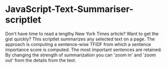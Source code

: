 # JavaScript-Text-Summariser-scriptlet
Don't have time to read a lengthy New York Times article? Want to get the gist quickly? This scriptlet summarizes any selected text on a page. The approach is computing a sentence-wise TFIDF from which a sentence importance score is computed. The most important sentences are retained. By changing the strength of summarization you can 'zoom in' and 'zoom out' from the details from the text.
